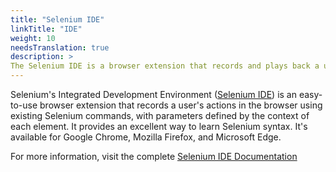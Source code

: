 ```yaml
---
title: "Selenium IDE"
linkTitle: "IDE"
weight: 10
needsTranslation: true
description: >
The Selenium IDE is a browser extension that records and plays back a user's actions.
---
```


Selenium's Integrated Development Environment ([Selenium IDE](//selenium.dev/selenium-ide))
is an easy-to-use browser extension that records a user's
actions in the browser using existing Selenium commands,
with parameters defined by the context of each element.
It provides an excellent way to learn Selenium syntax.
It's available for Google Chrome, Mozilla Firefox, and Microsoft Edge.

For more information, visit the complete
[Selenium IDE Documentation](https://www.selenium.dev/selenium-ide/docs/en/introduction/getting-started)
